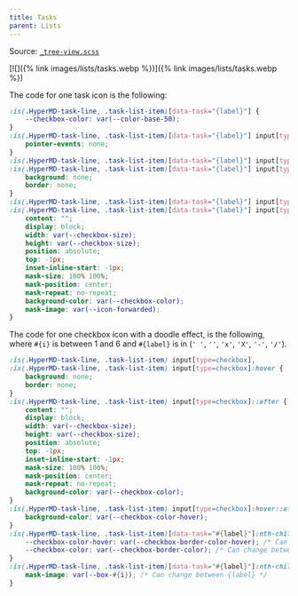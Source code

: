 ```yaml
---
title: Tasks
parent: Lists
---
```



Source: [`_tree-view.scss`](https://github.com/ElsaTam/obsidian-fancy-a-story/blob/main/scss/editor/lists/_tasks.scss)

[![]({% link images/lists/tasks.webp %})]({% link images/lists/tasks.webp %})


The code for one task icon is the following:
```css
:is(.HyperMD-task-line, .task-list-item)[data-task="{label}"] {
    --checkbox-color: var(--color-base-50);
}
:is(.HyperMD-task-line, .task-list-item)[data-task="{label}"] input[type=checkbox] {
    pointer-events: none;
}
:is(.HyperMD-task-line, .task-list-item)[data-task="{label}"] input[type=checkbox],
:is(.HyperMD-task-line, .task-list-item)[data-task="{label}"] input[type=checkbox]:checked {
    background: none;
    border: none;
}
:is(.HyperMD-task-line, .task-list-item)[data-task="{label}"] input[type=checkbox]::after,
:is(.HyperMD-task-line, .task-list-item)[data-task="{label}"] input[type=checkbox]:checked::after {
    content: "";
    display: block;
    width: var(--checkbox-size);
    height: var(--checkbox-size);
    position: absolute;
    top: -1px;
    inset-inline-start: -1px;
    mask-size: 100% 100%;
    mask-position: center;
    mask-repeat: no-repeat;
    background-color: var(--checkbox-color);
    mask-image: var(--icon-forwarded);
}
```

The code for one checkbox icon with a doodle effect, is the following, where `#{i}` is between 1 and 6 and `#{label}` is in (`' '`, `''`, `'x'`, `'X'`, `'-'`, `'/'`).
```scss
:is(.HyperMD-task-line, .task-list-item) input[type=checkbox],
:is(.HyperMD-task-line, .task-list-item) input[type=checkbox]:hover {
    background: none;
    border: none;
}
:is(.HyperMD-task-line, .task-list-item) input[type=checkbox]::after {
    content: "";
    display: block;
    width: var(--checkbox-size);
    height: var(--checkbox-size);
    position: absolute;
    top: -1px;
    inset-inline-start: -1px;
    mask-size: 100% 100%;
    mask-position: center;
    mask-repeat: no-repeat;
    background-color: var(--checkbox-color);
}
:is(.HyperMD-task-line, .task-list-item) input[type=checkbox]:hover::after {
    background-color: var(--checkbox-color-hover);
}
:is(.HyperMD-task-line, .task-list-item)[data-task="#{label}"]:nth-child(6n+#{i}) {
    --checkbox-color-hover: var(--checkbox-border-color-hover); /* Can change between {label} */
    --checkbox-color: var(--checkbox-border-color); /* Can change between {label} */
}
:is(.HyperMD-task-line, .task-list-item)[data-task="#{label}"]:nth-child(6n+#{i}) input[type=checkbox]::after {
    mask-image: var(--box-#{i}); /* Can change between {label} */
}
```